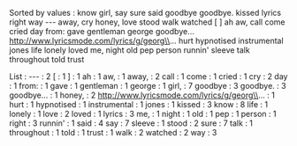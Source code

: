 Sorted by values :
know girl, say sure said goodbye goodbye. kissed lyrics right way --- away, cry honey, love stood walk watched [ ] ah aw, call come cried day from: gave gentleman george goodbye... http://www.lyricsmode.com/lyrics/g/georg\\... hurt hypnotised instrumental jones life lonely loved me, night old pep person runnin' sleeve talk throughout told trust 

List :
--- : 2
[ : 1
] : 1
ah : 1
aw, : 1
away, : 2
call : 1
come : 1
cried : 1
cry : 2
day : 1
from: : 1
gave : 1
gentleman : 1
george : 1
girl, : 7
goodbye : 3
goodbye. : 3
goodbye... : 1
honey, : 2
http://www.lyricsmode.com/lyrics/g/georg\\... : 1
hurt : 1
hypnotised : 1
instrumental : 1
jones : 1
kissed : 3
know : 8
life : 1
lonely : 1
love : 2
loved : 1
lyrics : 3
me, : 1
night : 1
old : 1
pep : 1
person : 1
right : 3
runnin' : 1
said : 4
say : 7
sleeve : 1
stood : 2
sure : 7
talk : 1
throughout : 1
told : 1
trust : 1
walk : 2
watched : 2
way : 3
